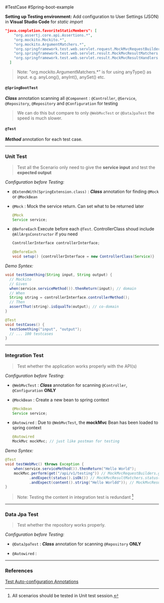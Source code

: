 #TestCase #Spring-boot-example 

**Setting up Testing environment:**
Add configuration to User Settings (JSON) in **Visual Studio Code** for _static import_

```json
"java.completion.favoriteStaticMembers": [
    "org.assertj.core.api.Assertions.*",
    "org.mockito.Mockito.*",
    "org.mockito.ArgumentMatchers.*",
    "org.springframework.test.web.servlet.request.MockMvcRequestBuilders.*",
    "org.springframework.test.web.servlet.result.MockMvcResultMatchers.*",
    "org.springframework.test.web.servlet.result.MockMvcResultHandlers.*",
  ]
```
> Note: "org.mockito.ArgumentMatchers.*" is for using anyType() as input. e.g. anyLong(), anyInt(), anySet() etc.

#### `@SpringBootTest`  
***Class*** annotation scanning all `@Component` : `@Controller`, `@Service`, `@Repository`, `@Repository` and `@Configuration` for testing

> We can do this but compare to only `@WebMvcTest` or `@DataJpaTest` the speed is much slower.

#### `@Test`
***Method*** annotation for each test case.


---

### Unit Test

> Test all the Scenario
> only need to give the **service input** and test the **expected output**

*Configuration before Testing:*

- `@ExtendWith(SpringExtension.class)` 
  : ***Class*** annotation for finding `@Mock` or `@MockBean`


- `@Mock`
  : Mock the service return. Can set what to be returned later
  ```java
  @Mock
  Service service;
  ```
  <!-- - `@InjectMocks`
    : only  Inject Class
    Find `@Mock`
    same as `@BeforeEach` but not safe -->
- `@BeforeEach`
  Execute before each `@Test`.
  ControllerClass shoud include `@AllArgsConstructor` if you need 

  ```java
  ControllerInterface controllerInterface;

  @BeforeEach
  void setup() {controllerInterface = new ControllerClass(Service)}
  ```
  
*Demo Syntex:*

```java
void testSomething(String input, String output) {
  // Mockito
  // Given
  when(service.serviceMethod()).thenReturn(input); // domain
  // When
  String string = controllerInterface.controllerMethod();
  // Then
  assertThat(string).isEqualTo(output); // co-domain
}

@Test
void testCases() {
  testSomething("input", "output");
  // ... 100 testcases
}
```

---

### Integration Test

> Test whether the application works properly with the API(s)

*Configuration before Testing:*
- `@WebMvcTest`
  : ***Class*** annotation for scanning `@Controller`, `@Configuration` **ONLY**

- `@MockBean`
  : Create a new bean to spring context

  ```java
  @MockBean
  Service service;
  ```

- `@Autowired`
  : Due to `@WebMvcTest`, the **mockMvc** Bean has been loaded to spring context
  ```java
  @Autowired
  MockMvc mockMvc; // just like postman for testing
  ```

*Demo Syntex:*

```java
@Test
void testWebMvc() throws Exception {
    when(service.serviceMethod()).thenReturn("Hello World");
    mockMvc.perform(get("/api/v1/testing")) // MockMvcRequestBuilders.get()
           .andExpect(status().isOk()) // MockMvcResultMatchers.status()
           .andExpect(content().string("Hello Worldd")); // MockMvcResultMatchers.content()
}
```
> Note: Testing the content in integration test is redundant [^1]
---

### Data Jpa Test
> Test whether the repository works properly.

*Configuration before Testing:*
- `@DataJpaTest`
	: ***Class*** annotation for scanning `@Repository` **ONLY**

- `@Autowired`
	: 

---

### References
[Test Auto-configuration Annotations](https://docs.spring.io/spring-boot/docs/current/reference/html/test-auto-configuration.html#appendix.test-auto-configuration)

[^1]: All scenarios should be tested in Unit test session.